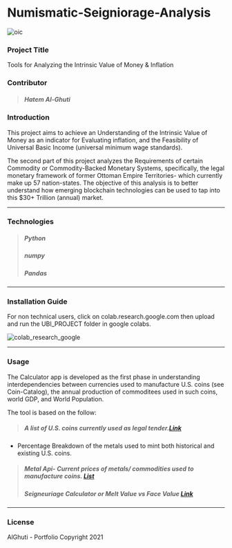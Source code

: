 # Numismatic-Seigniorage-Analysis

![oic](https://user-images.githubusercontent.com/103196346/163503889-3c1a6803-c8a7-4df3-8053-59f13e25c394.jpeg)

### Project Title
Tools for Analyzing the Intrinsic Value of Money & Inflation 

### Contributor
>##### Hatem Al-Ghuti

### Introduction
This project aims to achieve an Understanding of the Intrinsic Value of Money as an indicator for Evaluating inflation, and the Feasibility of Universal Basic Income (universal minimum wage standards).

The second part of this project analyzes the Requirements of certain Commodity or Commodity-Backed Monetary Systems, specifically, the legal monetary framework of former Ottoman Empire Territories- which currently make up 57 nation-states. The objective of this analysis is to better understand how emerging blockchain technologies can be used to tap into this $30+ Trillion (annual) market.


---

### Technologies

>##### Python
>##### numpy
>##### Pandas

---

### Installation Guide

For non technical users, click on colab.research.google.com then upload and run the UBI_PROJECT folder in google colabs. 

![colab_research_google](https://user-images.githubusercontent.com/103196346/163506382-119e8597-dcc1-463c-a83a-10d202ec1441.png)

---


### Usage

The Calculator app is developed as the first phase in understanding  interdependencies between currencies used to manufacture U.S. coins (see Coin-Catalog), the annual production of commoditees used in such coins, world GDP, and World Population. 


The tool is based on the follow:

>##### A list of U.S. coins currently used as legal tender.[Link](https://github.com/fintech3109/FinTech_Project_1/blob/3b869c590190c706bb57056d2c9d2ffd2ac498f7/UBI_PROJECT/Coins/coin_list/Coin-Catalog%20%20.pdf)
- Percentage Breakdown of the metals used to mint both historical and existing U.S. coins.
>##### Metal Api- Current prices of metals/ commodities used to manufacture coins. [List](./UBI_PROJECT/api/metals/API.ipynb)
>##### Seigneuriage Calculator or Melt Value vs Face Value [Link](./UBI_PROJECT/calculator.ipynb) 


---

### License

AlGhuti - Portfolio Copyright 2021
